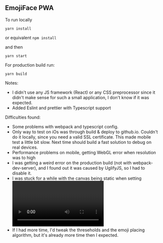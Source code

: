 ## EmojiFace PWA

To run locally

````
yarn install
````
or equivalent ``npm install`` 
 

and then
````$xslt
yarn start
````

For production build run:
````$xslt
yarn build
````

Notes:

- I didn't use any JS framework (React) or any CSS preprocessor since it didn't make sense for such a small application, I don't know if it was expected.
- Added Eslint and prettier with Typescript support

Difficulties found: 
- Some problems with webpack and typescript config.
- Only way to test on iOs was through build & deploy to github.io. Couldn't do it locally, since you need a valid SSL certificate.
  This made mobile test a little bit slow. Next time should build a fast solution to debug on real devices. 
- Performance problems on mobile, getting WebGL error when resolution was to high
- I was getting a weird error on the production build (not with webpack-dev-server), and I found out it was caused by UglifyJS, so I had to disable it.
- I was stuck for a while with the canvas being static when setting <video> to display: none; on iOS only. 
  It is some kind of optimization in Safari, that made me waste a lot of time trying to show the coloured mask image with body parts (as in the demos)
  I realized I don't need to draw a mask (so no canvas needed), just need to calculate the area of the body part (face) and put there the emoji with just CSS
- If I had more time, I'd tweak the threseholds and the emoji placing algorithm, but it's already more time then I expected.